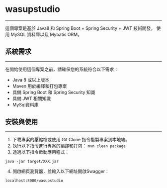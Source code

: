 # wasupstudio
****
這個專案是基於 Java8 和 Spring Boot + Spring Security + JWT 技術開發，
使用 MySQL 資料庫以及 Mybatis ORM。

## 系統需求
***
在開始使用這個專案之前，請確保您的系統符合以下需求：

* Java 8 或以上版本
* Maven 用於編譯和打包專案
* 具備 Spring Boot 和 Spring Security 知識
* 具備 JWT 相關知識
* MySql資料庫

## 安裝與使用
***
1. 下載專案的壓縮檔或使用 Git Clone 指令複製專案到本地端。
2. 執行以下指令進行專案的編譯和打包：
``mvn clean package``
3. 透過以下指令啟動應用程式：
````````````
java -jar target/XXX.jar
````````````
4. 開啟網頁瀏覽器，並輸入以下網址開啟Swagger：
````````````
localhost:8080/wasupstudio
````````````

